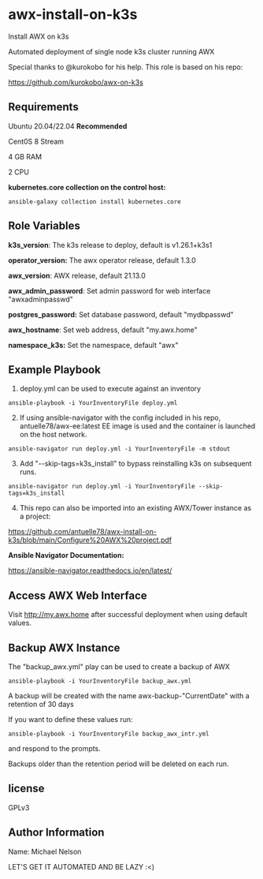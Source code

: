 # awx-install-on-k3s
Install AWX on k3s


Automated deployment of single node k3s cluster running AWX

Special thanks to @kurokobo for his help. This role is based on his repo:

https://github.com/kurokobo/awx-on-k3s

Requirements
------------

Ubuntu 20.04/22.04 **Recommended**

Cent0S 8 Stream

4 GB RAM

2 CPU

**kubernetes.core collection on the control host:**

```
ansible-galaxy collection install kubernetes.core

```

Role Variables
--------------


**k3s_version**: The k3s release to deploy, default is v1.26.1+k3s1

**operator_version:** The awx operator release, default 1.3.0

**awx_version**: AWX release, default 21.13.0

**awx_admin_password**: Set admin password for web interface "awxadminpasswd"

**postgres_password:** Set database password, default "mydbpasswd"

**awx_hostname**: Set web address, default "my.awx.home"

**namespace_k3s:** Set the namespace, default "awx"


Example Playbook
----------------

1. deploy.yml can be used to execute against an inventory

```
ansible-playbook -i YourInventoryFile deploy.yml

```
2. If using ansible-navigator with the config included in his repo,
   antuelle78/awx-ee:latest EE image is used and the container is launched on
   the host network.

```
ansible-navigator run deploy.yml -i YourInventoryFile -m stdout

```

3. Add "--skip-tags=k3s_install" to bypass reinstalling k3s on subsequent runs.

```
ansible-navigator run deploy.yml -i YourInventoryFile --skip-tags=k3s_install

```

4. This repo can also be imported into an existing AWX/Tower instance as a project:

https://github.com/antuelle78/awx-install-on-k3s/blob/main/Configure%20AWX%20project.pdf

**Ansible Navigator Documentation:**

https://ansible-navigator.readthedocs.io/en/latest/


Access AWX Web Interface
----------------

Visit http://my.awx.home after successful deployment when using default values.



Backup AWX Instance
----------------

The "backup_awx.yml" play can be used to create a backup of AWX

```
ansible-playbook -i YourInventoryFile backup_awx.yml

```
A backup will be created with the name awx-backup-"CurrentDate" with
a retention of 30 days

If you want to define these values run:

```
ansible-playbook -i YourInventoryFile backup_awx_intr.yml

```
and respond to the prompts.

Backups older than the retention period will be deleted on each run.


license
-------

GPLv3

Author Information
------------------

Name: Michael Nelson

LET'S GET IT AUTOMATED AND BE LAZY :<)
